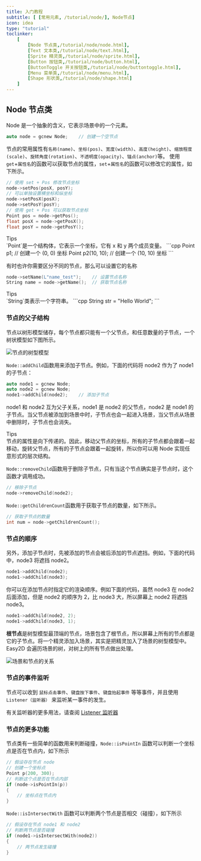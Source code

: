 ```yaml
---
title: 入门教程
subtitle: [ [常用元素, /tutorial/node/], Node节点]
icon: idea
type: "tutorial"
toclinker: 
    [
        [Node 节点类,/tutorial/node/node.html],
        [Text 文本类,/tutorial/node/text.html],
        [Sprite 精灵类,/tutorial/node/sprite.html],
        [Button 按钮类,/tutorial/node/button.html],
        [ButtonToggle 开关按钮类,/tutorial/node/buttontoggle.html],
        [Menu 菜单类,/tutorial/node/menu.html],
        [Shape 形状类,/tutorial/node/shape.html]
    ]
---
```


## Node 节点类

Node 是一个抽象的含义，它表示场景中的一个元素。

```cpp
auto node = gcnew Node;    // 创建一个空节点
```

节点的常用属性有`名称(name)`、`坐标(pos)`、`宽度(width)`、`高度(height)`、`缩放程度(scale)`、`旋转角度(rotation)`、`不透明度(opacity)`、`锚点(anchor)`等。
使用`get`+`属性名`的函数可以获取节点的属性，`set`+`属性名`的函数可以修改它的属性，如下所示。

```cpp
// 使用 set + Pos 修改节点坐标
node->setPos(posX, posY);
// 可以单独设置横坐标和纵坐标
node->setPosX(posX);
node->setPosY(posY);
// 使用 get + Pos 可以获取节点坐标
Point pos = node->getPos();
float posX = node->getPosX();
float posY = node->getPosY();
```

<div class="ui info message"><div class="header">Tips </div>
`Point`是一个结构体，它表示一个坐标，它有 x 和 y 两个成员变量。
```cpp
Point p1;          // 创建一个 (0, 0) 坐标
Point p2(10, 10);  // 创建一个 (10, 10) 坐标
```
</div>

有时也许你需要区分不同的节点，那么可以设置它的名称

```cpp
node->setName(L"name_test");    // 设置节点名称
String name = node->getName();  // 获取节点名称
```

<div class="ui info message"><div class="header">Tips </div>
`String`类表示一个字符串。
```cpp
String str = "Hello World";
```
</div>

### 节点的父子结构

节点以树形模型储存，每个节点都只能有一个父节点，和任意数量的子节点，一个树状模型如下图所示。

![节点的树型模型](/assets/images/tutorial/tree.png)

`Node::addChild`函数用来添加子节点。例如，下面的代码将 node2 作为了 node1 的子节点：

```cpp
auto node1 = gcnew Node;
auto node2 = gcnew Node;
node1->addChild(node2);    // 添加子节点
```

node1 和 node2 互为父子关系，node1 是 node2 的父节点，node2 是 node1 的子节点。当父节点被添加到场景中时，子节点也会一起进入场景，当父节点从场景中删除时，子节点也会消失。

<div class="ui info message"><div class="header">Tips </div>
节点的属性是向下传递的。因此，移动父节点的坐标，所有的子节点都会跟着一起移动，旋转父节点，所有的子节点会跟着一起旋转，所以你可以用 Node 实现任意形式的层次结构。
</div>

`Node::removeChild`函数用于删除子节点，只有当这个节点确实是子节点时，这个函数才调用成功。

```cpp
// 移除子节点
node->removeChild(node2);
```

`Node::getChildrenCount`函数用于获取子节点的数量，如下所示。

```cpp
// 获取子节点的数量
int num = node->getChildrenCount();
```

### 节点的顺序

另外，添加子节点时，先被添加的节点会被后添加的节点遮挡。例如，下面的代码中，node3 将遮挡 node2。

```cpp
node1->addChild(node2);
node1->addChild(node3);
```

你可以在添加节点时指定它的渲染顺序。例如下面的代码，虽然 node3 在 node2 后面添加，但是 node2 的顺序为 2，比 node3 大，所以屏幕上 node2 将遮挡 node3。

```cpp
node1->addChild(node2, 2);
node1->addChild(node3, 1);
```

**根节点**是树型模型最顶端的节点，场景包含了根节点，所以屏幕上所有的节点都是它的子节点。将一个精灵添加入场景，其实是把精灵加入了场景的树型模型中。Easy2D 会遍历场景的树，对树上的所有节点做出处理。

![场景和节点的关系](/assets/images/tutorial/scene.png)

### 节点的事件监听

节点可以收到 `鼠标点击事件`、`键盘按下事件`、`键盘抬起事件` 等等事件，并且使用 `Listener（监听器）` 来监听某一事件的发生。

有关监听器的更多用法，请查阅 [Listener 监听器](/tutorial/common/listener.html)

### 节点的更多功能

节点类有一些简单的函数用来判断碰撞，`Node::isPointIn` 函数可以判断一个坐标点是否在节点内，如下所示

```cpp
// 假设存在节点 node
// 创建一个坐标点
Point p(200, 300);
// 判断这个点是否在节点内部
if (node->isPointIn(p))
{
    // 坐标点在节点内
}
```

`Node::isIntersectWith` 函数可以判断两个节点是否相交（碰撞），如下所示

```cpp
// 假设存在节点 node1 和 node2
// 判断两节点是否碰撞
if (node1->isIntersectWith(node2))
{
    // 两节点发生碰撞
}
```
